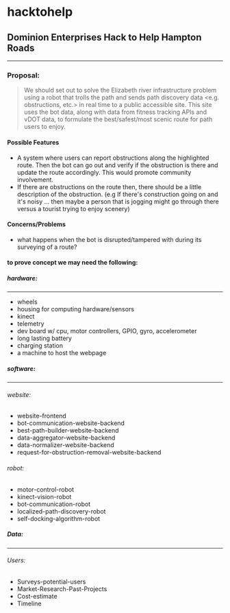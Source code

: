 # **hacktohelp**

## **Dominion Enterprises Hack to Help Hampton Roads**
************************************************
### **Proposal**:

>We should set out to solve the Elizabeth river infrastructure problem using a robot that trolls the path and sends path discovery data <e.g. obstructions, etc.> in real time to a public accessible site.  This site uses the bot data, along with data from fitness tracking APIs and vDOT data, to formulate the best/safest/most scenic route for path users to enjoy.

#### Possible Features
- A system where users can report obstructions along the highlighted route. Then the bot can go out and verify if the obstruction is there and update the route accordingly. This would promote community involvement.
- If there are obstructions on the route then, there should be a little description of the obstruction. (e.g If there's construction going on and it's noisy ... then maybe a person that is jogging might go through there versus a tourist trying to enjoy scenery)

#### Concerns/Problems
- what happens when the bot is disrupted/tampered with during its surveying of a route?

#### to prove concept we may need the following:

##### _hardware_:
--------------------------
- wheels
- housing for computing hardware/sensors
- kinect
- telemetry
- dev board w/ cpu, motor controllers, GPIO, gyro, accelerometer
- long lasting battery
- charging station
- a machine to host the webpage

##### _software_:
-----------------------
###### website:
* website-frontend
* bot-communication-website-backend
* best-path-builder-website-backend
* data-aggregator-website-backend
* data-normalizer-website-backend
* request-for-obstruction-removal-website-backend

###### robot:
* motor-control-robot
* kinect-vision-robot
* bot-communication-robot
* localized-path-discovery-robot
* self-docking-algorithm-robot

##### _Data_:
-----------------------
###### Users:
* Surveys-potential-users
* Market-Research-Past-Projects
* Cost-estimate
* Timeline

